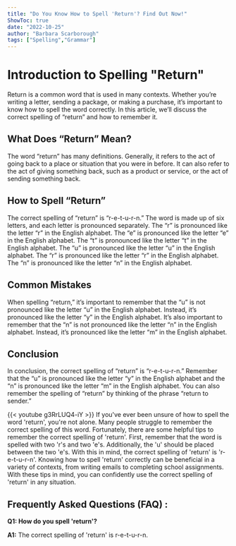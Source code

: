 ```yaml
---
title: "Do You Know How to Spell 'Return'? Find Out Now!"
ShowToc: true 
date: "2022-10-25"
author: "Barbara Scarborough" 
tags: ["Spelling","Grammar"]
---
```

# Introduction to Spelling "Return"
Return is a common word that is used in many contexts. Whether you’re writing a letter, sending a package, or making a purchase, it’s important to know how to spell the word correctly. In this article, we’ll discuss the correct spelling of “return” and how to remember it.

## What Does “Return” Mean?
The word “return” has many definitions. Generally, it refers to the act of going back to a place or situation that you were in before. It can also refer to the act of giving something back, such as a product or service, or the act of sending something back.

## How to Spell “Return”
The correct spelling of “return” is “r-e-t-u-r-n.” The word is made up of six letters, and each letter is pronounced separately. The “r” is pronounced like the letter “r” in the English alphabet. The “e” is pronounced like the letter “e” in the English alphabet. The “t” is pronounced like the letter “t” in the English alphabet. The “u” is pronounced like the letter “u” in the English alphabet. The “r” is pronounced like the letter “r” in the English alphabet. The “n” is pronounced like the letter “n” in the English alphabet.

## Common Mistakes
When spelling “return,” it’s important to remember that the “u” is not pronounced like the letter “u” in the English alphabet. Instead, it’s pronounced like the letter “y” in the English alphabet. It’s also important to remember that the “n” is not pronounced like the letter “n” in the English alphabet. Instead, it’s pronounced like the letter “m” in the English alphabet.

## Conclusion
In conclusion, the correct spelling of “return” is “r-e-t-u-r-n.” Remember that the “u” is pronounced like the letter “y” in the English alphabet and the “n” is pronounced like the letter “m” in the English alphabet. You can also remember the spelling of “return” by thinking of the phrase “return to sender.”

{{< youtube g3RrLUQ4-iY >}} 
If you've ever been unsure of how to spell the word 'return', you're not alone. Many people struggle to remember the correct spelling of this word. Fortunately, there are some helpful tips to remember the correct spelling of 'return'. First, remember that the word is spelled with two 'r's and two 'e's. Additionally, the 'u' should be placed between the two 'e's. With this in mind, the correct spelling of 'return' is 'r-e-t-u-r-n'. Knowing how to spell 'return' correctly can be beneficial in a variety of contexts, from writing emails to completing school assignments. With these tips in mind, you can confidently use the correct spelling of 'return' in any situation.

## Frequently Asked Questions (FAQ) :
**Q1: How do you spell 'return'?**

**A1:** The correct spelling of 'return' is r-e-t-u-r-n.






